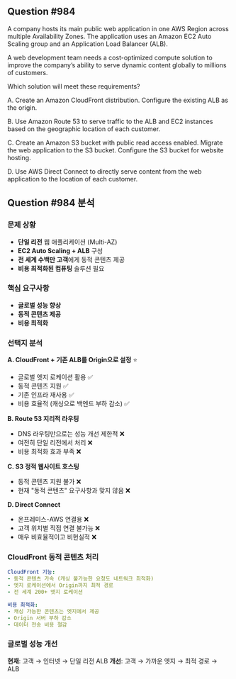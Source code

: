 ## Question #984
A company hosts its main public web application in one AWS Region across multiple Availability Zones. The application uses an Amazon EC2 Auto Scaling group and an Application Load Balancer (ALB).

A web development team needs a cost-optimized compute solution to improve the company’s ability to serve dynamic content globally to millions of customers.

Which solution will meet these requirements?

A. Create an Amazon CloudFront distribution. Configure the existing ALB as the origin.

B. Use Amazon Route 53 to serve traffic to the ALB and EC2 instances based on the geographic location of each customer.

C. Create an Amazon S3 bucket with public read access enabled. Migrate the web application to the S3 bucket. Configure the S3 bucket for website hosting.

D. Use AWS Direct Connect to directly serve content from the web application to the location of each customer.

## Question #984 분석

### 문제 상황
- **단일 리전** 웹 애플리케이션 (Multi-AZ)
- **EC2 Auto Scaling + ALB** 구성
- **전 세계 수백만 고객**에게 동적 콘텐츠 제공
- **비용 최적화된 컴퓨팅** 솔루션 필요

### 핵심 요구사항
- **글로벌 성능 향상**
- **동적 콘텐츠 제공**
- **비용 최적화**

### 선택지 분석

**A. CloudFront + 기존 ALB를 Origin으로 설정** ⭐
- 글로벌 엣지 로케이션 활용 ✅
- 동적 콘텐츠 지원 ✅
- 기존 인프라 재사용 ✅
- 비용 효율적 (캐싱으로 백엔드 부하 감소) ✅

**B. Route 53 지리적 라우팅**
- DNS 라우팅만으로는 성능 개선 제한적 ❌
- 여전히 단일 리전에서 처리 ❌
- 비용 최적화 효과 부족 ❌

**C. S3 정적 웹사이트 호스팅**
- 동적 콘텐츠 지원 불가 ❌
- 현재 "동적 콘텐츠" 요구사항과 맞지 않음 ❌

**D. Direct Connect**
- 온프레미스-AWS 연결용 ❌
- 고객 위치별 직접 연결 불가능 ❌
- 매우 비효율적이고 비현실적 ❌

### CloudFront 동적 콘텐츠 처리

```yaml
CloudFront 기능:
- 동적 콘텐츠 가속 (캐싱 불가능한 요청도 네트워크 최적화)
- 엣지 로케이션에서 Origin까지 최적 경로
- 전 세계 200+ 엣지 로케이션

비용 최적화:
- 캐싱 가능한 콘텐츠는 엣지에서 제공
- Origin 서버 부하 감소
- 데이터 전송 비용 절감
```

### 글로벌 성능 개선

**현재**: 고객 → 인터넷 → 단일 리전 ALB
**개선**: 고객 → 가까운 엣지 → 최적 경로 → ALB

